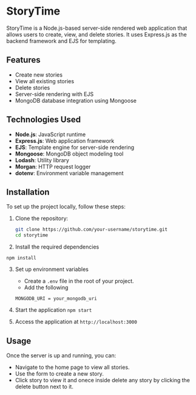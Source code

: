 # StoryTime

StoryTime is a Node.js-based server-side rendered web application that allows users to create, view, and delete stories. It uses Express.js as the backend framework and EJS for templating.

## Features

- Create new stories
- View all existing stories
- Delete stories
- Server-side rendering with EJS
- MongoDB database integration using Mongoose

## Technologies Used

- **Node.js**: JavaScript runtime
- **Express.js**: Web application framework
- **EJS**: Template engine for server-side rendering
- **Mongoose**: MongoDB object modeling tool
- **Lodash**: Utility library
- **Morgan**: HTTP request logger
- **dotenv**: Environment variable management

## Installation

To set up the project locally, follow these steps:

1. Clone the repository:

   ```bash
   git clone https://github.com/your-username/storytime.git
   cd storytime

   ```

2. Install the required dependencies

`npm install`

3. Set up environment variables

   - Create a `.env` file in the root of your project.
   - Add the following

   `MONGODB_URI = your_mongodb_uri`

4. Start the application
   `npm start`

5. Access the application at `http://localhost:3000`

## Usage

Once the server is up and running, you can:

- Navigate to the home page to view all stories.
- Use the form to create a new story.
- Click story to view it and onece inside delete any story by clicking the delete button next to it.
